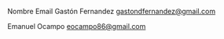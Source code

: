 Nombre                     Email
Gastón Fernandez   gastondfernandez@gmail.com

Emanuel Ocampo     eocampo86@gmail.com
